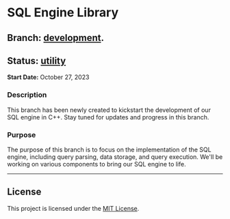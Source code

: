 # SQL Engine Library

## Branch:  [development](docs/branch-development).
## Status: [utility](docs/utility)

**Start Date:** October 27, 2023  

### Description
This branch has been newly created to kickstart the development of our SQL engine in C++. Stay tuned for updates and progress in this branch.

### Purpose
The purpose of this branch is to focus on the implementation of the SQL engine, including query parsing, data storage, and query execution. We'll be working on various components to bring our SQL engine to life.

---
## License

This project is licensed under the [MIT License](LICENSE.md).
